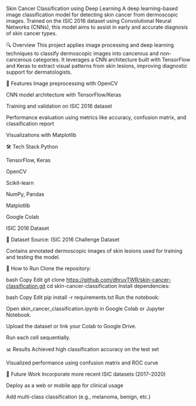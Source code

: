 Skin Cancer Classification using Deep Learning
A deep learning-based image classification model for detecting skin cancer from dermoscopic images. Trained on the ISIC 2016 dataset using Convolutional Neural Networks (CNNs), this model aims to assist in early and accurate diagnosis of skin cancer types.

🔍 Overview
This project applies image processing and deep learning techniques to classify dermoscopic images into cancerous and non-cancerous categories. It leverages a CNN architecture built with TensorFlow and Keras to extract visual patterns from skin lesions, improving diagnostic support for dermatologists.

🧠 Features
Image preprocessing with OpenCV

CNN model architecture with TensorFlow/Keras

Training and validation on ISIC 2016 dataset

Performance evaluation using metrics like accuracy, confusion matrix, and classification report

Visualizations with Matplotlib

🛠️ Tech Stack
Python

TensorFlow, Keras

OpenCV

Scikit-learn

NumPy, Pandas

Matplotlib

Google Colab

ISIC 2016 Dataset

📁 Dataset
Source: ISIC 2016 Challenge Dataset

Contains annotated dermoscopic images of skin lesions used for training and testing the model.

🚀 How to Run
Clone the repository:

bash
Copy
Edit
git clone https://github.com/dhruvTWR/skin-cancer-classification.git
cd skin-cancer-classification
Install dependencies:

bash
Copy
Edit
pip install -r requirements.txt
Run the notebook:

Open skin_cancer_classification.ipynb in Google Colab or Jupyter Notebook.

Upload the dataset or link your Colab to Google Drive.

Run each cell sequentially.

📊 Results
Achieved high classification accuracy on the test set

Visualized performance using confusion matrix and ROC curve

📌 Future Work
Incorporate more recent ISIC datasets (2017–2020)

Deploy as a web or mobile app for clinical usage

Add multi-class classification (e.g., melanoma, benign, etc.)
